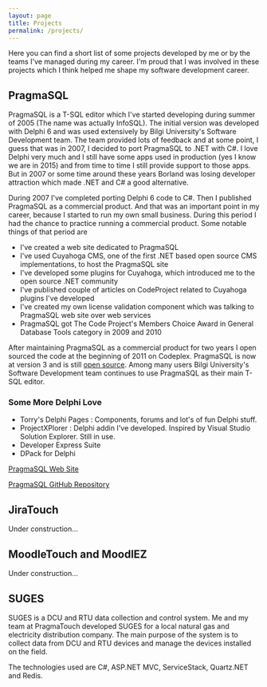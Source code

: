 ```yaml
---
layout: page
title: Projects
permalink: /projects/
---
```


Here you can find a short list of some projects developed by me or by the teams I've managed during my career. I'm proud that I was involved in these projects which I think helped me shape my software development career.

## PragmaSQL
PragmaSQL is a T-SQL editor which I've started developing during summer of 2005 (The name was actually InfoSQL). The initial version was developed with Delphi 6 and was used extensively by Bilgi University's Software Development team. The team provided lots of feedback and at some point, I guess that was in 2007, I decided to port PragmaSQL to .NET with C#. I love Delphi very much and I still have some apps used in production (yes I know we are in 2015) and from time to time I still provide support to those apps. But in 2007 or some time around these years Borland was losing developer attraction which made .NET and C# a good alternative.

During 2007 I've completed porting Delphi 6 code to  C#. Then I published PragmaSQL as a commercial product. And that was an important point in my career, because I started to run my own small business. During this period I had the chance to practice running a commercial product. Some notable things of that period are

* I've created a web site dedicated to PragmaSQL
* I've used Cuyahoga CMS, one of the first .NET based open source CMS implementations, to host the PragmaSQL site
* I've developed some plugins for Cuyahoga, which introduced me to the open source .NET community
* I've published couple of articles on CodeProject related to Cuyahoga plugins I've developed
* I've created my own license validation component which was talking to PragmaSQL web site over web services 
* PragmaSQL got The Code Project's Members Choice Award in General Database Tools category in 2009 and 2010

After maintaining PragmaSQL as a commercial product for two years I open sourced the code at the beginning of 2011 on Codeplex. PragmaSQL is now at version 3 and is still [open source](https://github.com/aliozgur/pragmasql). Among many users Bilgi University's Software Development team continues to use PragmaSQL as their main T-SQL editor.

### Some More Delphi Love

* Torry's Delphi Pages : Components, forums and lot's of fun Delphi stuff.
* ProjectXPlorer : Delphi addin I've developed. Inspired by Visual Studio Solution Explorer. Still in use.
* Developer Express Suite 
* DPack for Delphi

	
[PragmaSQL Web Site](http://www.pragmasql.com/pragmasql/default.aspx)

[PragmaSQL GitHub Repository](https://github.com/aliozgur/pragmasql)
## JiraTouch
Under construction...

## MoodleTouch and MoodlEZ
Under construction...

## SUGES
SUGES is a DCU and RTU data collection and control system. Me and my team at PragmaTouch  developed SUGES for a local natural gas and electricity distribution company. The main purpose of the system is to collect data from DCU and RTU devices and manage the devices installed on the field. 

The technologies used are C#, ASP.NET MVC, ServiceStack, Quartz.NET and Redis.